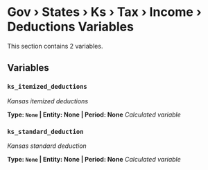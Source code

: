# Gov › States › Ks › Tax › Income › Deductions Variables

This section contains 2 variables.

## Variables

### `ks_itemized_deductions`
*Kansas itemized deductions*

**Type: `None` | Entity: None | Period: None**
*Calculated variable*

### `ks_standard_deduction`
*Kansas standard deduction*

**Type: `None` | Entity: None | Period: None**
*Calculated variable*
